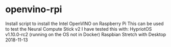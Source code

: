 # openvino-rpi
Install script to install the Intel OpenVINO on Raspberry Pi
This can be used to test the Neural Compute Stick v2
I have tested this with:
HypriotOS v1.10.0-rc2 (running on the OS not in Docker)
Raspbian Stretch with Desktop 2018-11-13
